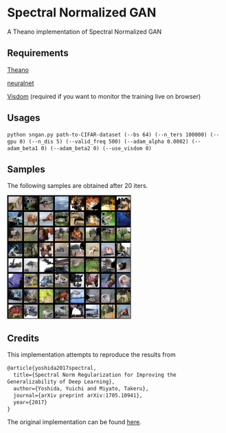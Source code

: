 # Spectral Normalized GAN
A Theano implementation of Spectral Normalized GAN

## Requirements

[Theano](http://deeplearning.net/software/theano/)

[neuralnet](https://github.com/justanhduc/neuralnet)

[Visdom](https://github.com/facebookresearch/visdom) (required if you want to monitor the training live on browser)

## Usages

```
python sngan.py path-to-CIFAR-dataset (--bs 64) (--n_ters 100000) (--gpu 0) (--n_dis 5) (--valid_freq 500) (--adam_alpha 0.0002) (--adam_beta1 0) (--adam_beta2 0) (--use_visdom 0)
```

## Samples

The following samples are obtained after 20 iters.

![samples @20k](https://github.com/justanhduc/sngan/blob/master/samples/samples.jpg)

## Credits

This implementation attempts to reproduce the results from

```
@article{yoshida2017spectral,
  title={Spectral Norm Regularization for Improving the Generalizability of Deep Learning},
  author={Yoshida, Yuichi and Miyato, Takeru},
  journal={arXiv preprint arXiv:1705.10941},
  year={2017}
}
```

The original implementation can be found [here](https://github.com/pfnet-research/chainer-gan-lib).
